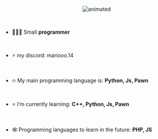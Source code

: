 <p align="center">
  <img src="https://tenor.com/byjVC.gif" alt="animated" />
</p>

&nbsp;

- 👨🏻‍💻 Small **programmer**

&nbsp;

- ⚡ my discord: mariooo.14

&nbsp;

- 🔥 My main programming language is: **Python, Js, Pawn**

&nbsp;

- ⭐️ I’m currently learning: **C++, Python, Js, Pawn**

&nbsp;

- 🕸 Programming languages to learn in the future: **PHP, JS**
</p>
